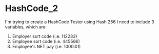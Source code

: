 # HashCode_2
I'm trying to create a HashCode Tester using Hash 256
I need to include 3 variables, which are:
1. Employer sort code (i.e. 112233)
2. Employee sort code (i.e. 445566)
3. Employee's NET pay (i.e. 1000.01)
